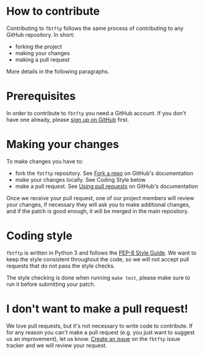 # How to contribute

Contributing to `fbtftp` follows the same process of contributing to any GitHub
repository. In short:

* forking the project
* making your changes
* making a pull request

More details in the following paragraphs.

# Prerequisites

In order to contribute to `fbtftp` you need a GitHub account. If you don't have
one already, please [sign up on GitHub](https://github.com/signup/free) first.

# Making your changes

To make changes you have to:

* fork the `fbtftp` repository. See [Fork a
 repo](https://help.github.com/articles/fork-a-repo/) on GitHub's documentation
* make your changes locally. See Coding Style below
* make a pull request. See [Using pull
requests](https://help.github.com/articles/using-pull-requests/) on GitHub's
documentation

Once we receive your pull request, one of our project members will review your
changes, if necessary they will ask you to make additional changes, and if the
patch is good enough, it will be merged in the main repository.

# Coding style

`fbtftp` is written in Python 3 and follows the
[PEP-8 Style Guide](https://www.python.org/dev/peps/pep-0008/). We want to keep
the style consistent throughout the code, so we will not accept pull requests
that do not pass the style checks.

The style checking is done when running `make test`, please make sure to run it
before submitting your patch.

# I don't want to make a pull request!

We love pull requests, but it's not necessary to write code to contribute. If
for any reason you can't make a pull request (e.g. you just want to suggest us
an improvement), let us know.
[Create an issue](https://help.github.com/articles/creating-an-issue/)
on the `fbtftp` issue tracker and we will review your request.
